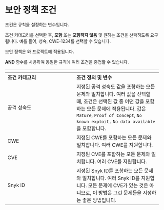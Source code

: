 # 보안 정책 조건

조건은 규칙을 설정하는 변수입니다.

조건 카테고리를 선택한 후, **포함** 또는 **포함하지 않음** 및 원하는 조건을 선택하도록 요구됩니다. 예를 들어, 성숙, CWE-1234를 선택할 수 있습니다.

보안 정책은 와 프로젝트에 적용됩니다.

**AND** 함수를 사용하여 동일한 규칙에 여러 조건을 중첩할 수 있습니다.

<table data-header-hidden><thead><tr><th width="210"></th><th></th></tr></thead><tbody><tr><td><strong>조건 카테고리</strong></td><td><strong>조건 정의 및 변수</strong></td></tr><tr><td>공격 성숙도</td><td>지정된 공격 성숙도 값을 포함하는 모든 문제와 일치합니다. 여러 값을 선택할 때, 조건은 선택된 값 중 어떤 값을 포함하는 모든 문제에 적용됩니다. 값은 <code>Mature</code>, <code>Proof of Concept</code>, <code>No known exploit,</code> <code>No data available</code>을 포함합니다.</td></tr><tr><td>CWE</td><td>지정된 CWE를 포함하는 모든 문제와 일치합니다. 여러 CWE를 지원합니다.</td></tr><tr><td>CVE</td><td>지정된 CVE를 포함하는 모든 문제와 일치합니다. 여러 CVE를 지원합니다.</td></tr><tr><td>Snyk ID</td><td>지정된 Snyk ID를 포함하는 모든 문제와 일치합니다. 여러 Snyk ID를 지원합니다. 모든 문제에 CVE가 있는 것은 아니므로, 이 방법은 그런 문제들을 지정하는 좋은 방법입니다.</td></tr></tbody></table>
